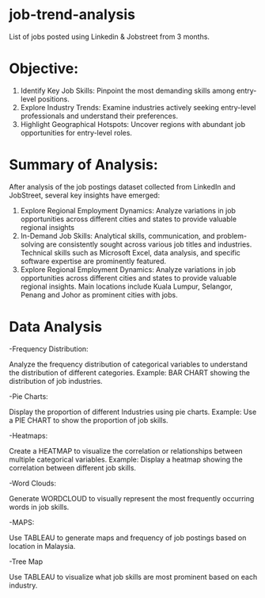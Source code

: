 # job-trend-analysis

List of jobs posted using Linkedin & Jobstreet from 3 months.

# Objective:

1. Identify Key Job Skills: Pinpoint the most demanding skills among entry-level positions.
2. Explore Industry Trends: Examine industries actively seeking entry-level professionals and understand their preferences.
3. Highlight Geographical Hotspots: Uncover regions with abundant job opportunities for entry-level roles.

# Summary of Analysis:
After analysis of the job postings dataset collected from LinkedIn and JobStreet, several key insights have emerged:

1. Explore Regional Employment Dynamics: Analyze variations in job opportunities across different cities and states to provide valuable regional insights
2. In-Demand Job Skills: Analytical skills, communication, and problem-solving are consistently sought across various job titles and industries. Technical skills such as Microsoft Excel, data analysis, and specific software expertise are prominently featured.
3. Explore Regional Employment Dynamics: Analyze variations in job opportunities across different cities and states to provide valuable regional insights. Main locations include Kuala Lumpur, Selangor, Penang and Johor as prominent cities with jobs.


# Data Analysis

-Frequency Distribution: 

Analyze the frequency distribution of categorical variables to understand the distribution of different categories.
Example: BAR CHART showing the distribution of job industries.

-Pie Charts:

Display the proportion of different Industries using pie charts.
Example: Use a PIE CHART to show the proportion of job skills.

-Heatmaps:

Create a HEATMAP to visualize the correlation or relationships between multiple categorical variables.
Example: Display a heatmap showing the correlation between different job skills.

-Word Clouds:

Generate WORDCLOUD to visually represent the most frequently occurring words in job skills.

-MAPS:

Use TABLEAU to generate maps and frequency of job postings based on location in Malaysia.

-Tree Map

Use TABLEAU to visualize what job skills are most prominent based on each industry.


